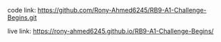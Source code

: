 code link: https://github.com/Rony-Ahmed6245/RB9-A1-Challenge-Begins.git

live link: https://rony-ahmed6245.github.io/RB9-A1-Challenge-Begins/
